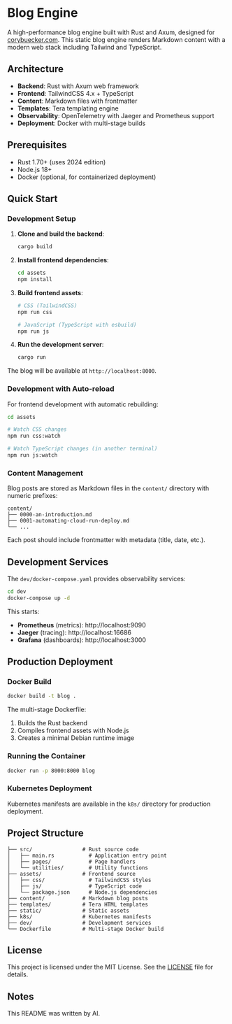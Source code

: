 # Blog Engine

A high-performance blog engine built with Rust and Axum, designed for [corybuecker.com](https://corybuecker.com). This static blog engine renders Markdown content with a modern web stack including Tailwind and TypeScript.

## Architecture

- **Backend**: Rust with Axum web framework
- **Frontend**: TailwindCSS 4.x + TypeScript
- **Content**: Markdown files with frontmatter
- **Templates**: Tera templating engine
- **Observability**: OpenTelemetry with Jaeger and Prometheus support
- **Deployment**: Docker with multi-stage builds

## Prerequisites

- Rust 1.70+ (uses 2024 edition)
- Node.js 18+
- Docker (optional, for containerized deployment)

## Quick Start

### Development Setup

1. **Clone and build the backend**:
   ```bash
   cargo build
   ```

2. **Install frontend dependencies**:
   ```bash
   cd assets
   npm install
   ```

3. **Build frontend assets**:
   ```bash
   # CSS (TailwindCSS)
   npm run css

   # JavaScript (TypeScript with esbuild)
   npm run js
   ```

4. **Run the development server**:
   ```bash
   cargo run
   ```

The blog will be available at `http://localhost:8000`.

### Development with Auto-reload

For frontend development with automatic rebuilding:

```bash
cd assets

# Watch CSS changes
npm run css:watch

# Watch TypeScript changes (in another terminal)
npm run js:watch
```

### Content Management

Blog posts are stored as Markdown files in the `content/` directory with numeric prefixes:

```
content/
├── 0000-an-introduction.md
├── 0001-automating-cloud-run-deploy.md
└── ...
```

Each post should include frontmatter with metadata (title, date, etc.).

## Development Services

The `dev/docker-compose.yaml` provides observability services:

```bash
cd dev
docker-compose up -d
```

This starts:
- **Prometheus** (metrics): http://localhost:9090
- **Jaeger** (tracing): http://localhost:16686
- **Grafana** (dashboards): http://localhost:3000

## Production Deployment

### Docker Build

```bash
docker build -t blog .
```

The multi-stage Dockerfile:
1. Builds the Rust backend
2. Compiles frontend assets with Node.js
3. Creates a minimal Debian runtime image

### Running the Container

```bash
docker run -p 8000:8000 blog
```

### Kubernetes Deployment

Kubernetes manifests are available in the `k8s/` directory for production deployment.

## Project Structure

```
├── src/                # Rust source code
│   ├── main.rs           # Application entry point
│   ├── pages/            # Page handlers
│   └── utilities/        # Utility functions
├── assets/             # Frontend source
│   ├── css/              # TailwindCSS styles
│   ├── js/               # TypeScript code
│   └── package.json      # Node.js dependencies
├── content/            # Markdown blog posts
├── templates/          # Tera HTML templates
├── static/             # Static assets
├── k8s/                # Kubernetes manifests
├── dev/                # Development services
└── Dockerfile          # Multi-stage Docker build
```

## License

This project is licensed under the MIT License. See the [LICENSE](LICENSE) file for details.

## Notes

This README was written by AI.
